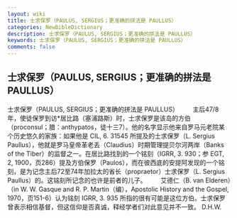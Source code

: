 ```yaml
---
layout: wiki
title: 士求保罗（PAULUS, SERGIUS；更准确的拼法是 PAULLUS）
categories: NewBibleDictionary
description: 士求保罗（PAULUS, SERGIUS；更准确的拼法是 PAULLUS）
keywords: 士求保罗（PAULUS, SERGIUS；更准确的拼法是 PAULLUS）
comments: false
---
```


## 士求保罗（PAULUS, SERGIUS；更准确的拼法是 PAULLUS）



士求保罗（PAULUS, SERGIUS；更准确的拼法是 PAULLUS）
　　主后47/8年，使徒保罗到访*居比路（塞浦路斯）时，士求保罗是该岛的方伯（proconsul；腊：anthypatos，徒十三7）。他的名字显示他来自罗马元老院某个历史悠久的家族：如果他是 CIL,
6. 31545 所提及的士求保罗（L. Sergius Paullus），他就是罗马皇帝革老丢（Claudius）时期管理提贝尔河两岸（Banks of the Tiber）的监督之一。在居比路找到的一个铭刻（IGRR,
3. 930；参 EGT, 2, 1900，页286）提及方伯保罗（Paulos），而在彼西底的安提阿发现的一个铭刻，是为记念主后72至74年加拉太的省长（propraetor）士求保罗（L. Sergius Paullus）的。这铭刻所记念的也许是前者的儿子。
　　艾德仁（B. van Elderen）（in W. W. Gasque and R. P.
Martin（编），Apostolic History and the
Gospel,
1970，页151-6）认为铭刻 IGRR, 3. 935 所指的很有可能是这位方伯。士求保罗曾表示相信基督，但这信仰是否真诚，释经学者们对此意见并不一致。
D.H.W.




